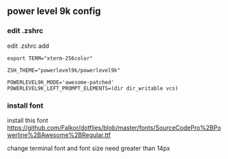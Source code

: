 ## power level 9k config

### edit .zshrc

edit .zshrc add

```
export TERM="xterm-256color"

ZSH_THEME="powerlevel9k/powerlevel9k"

POWERLEVEL9K_MODE='awesome-patched'
POWERLEVEL9K_LEFT_PROMPT_ELEMENTS=(dir dir_writable vcs)
```

### install font
install this font
https://github.com/Falkor/dotfiles/blob/master/fonts/SourceCodePro%2BPowerline%2BAwesome%2BRegular.ttf

change terminal font and font size need greater than 14px